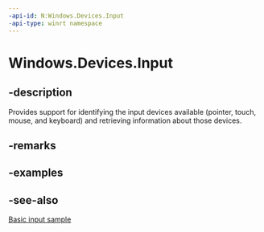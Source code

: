 ```yaml
---
-api-id: N:Windows.Devices.Input
-api-type: winrt namespace
---
```


# Windows.Devices.Input

## -description

Provides support for identifying the input devices available (pointer, touch, mouse, and keyboard) and retrieving information about those devices.

## -remarks

## -examples

## -see-also

[Basic input sample](https://github.com/Microsoft/Windows-universal-samples/tree/master/Samples/BasicInput)